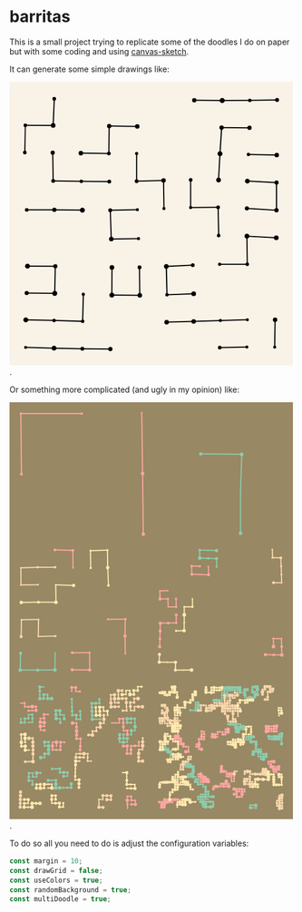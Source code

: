 # barritas

This is a small project trying to replicate some of the doodles I do on paper but with some coding and using [canvas-sketch](https://github.com/mattdesl/canvas-sketch).


It can generate some simple drawings like:

![Doodle example](pics/2019.07.11-14.32.24.png).

Or something more complicated (and ugly in my opinion) like: 

![Ugly multi doodle example](pics/2019.07.11-14.34.52.png).

To do so all you need to do is adjust the configuration variables:

```javascript
const margin = 10;
const drawGrid = false;
const useColors = true;
const randomBackground = true;
const multiDoodle = true;
```
